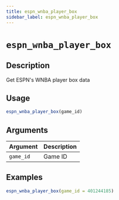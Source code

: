 ```yaml
---
title: espn_wnba_player_box
sidebar_label: espn_wnba_player_box
---
```

# `espn_wnba_player_box`

## Description

Get ESPN's WNBA player box data


## Usage

```r
espn_wnba_player_box(game_id)
```


## Arguments

Argument      |Description
------------- |----------------
`game_id`     |     Game ID


## Examples

```r
espn_wnba_player_box(game_id = 401244185)
```


